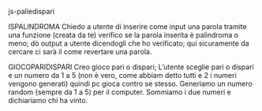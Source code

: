 js-paliedispari

ISPALINDROMA
Chiedo a utente di inserire come input una parola
tramite una funzione (creata da te) verifico se la parola inserita è palindroma o meno;
dò output a utente dicendogli che ho verificato;
qui sicuramente da cercare ci sarà il come revertare una parola.

GIOCOPARIDISPARI
Creo gioco pari o dispari;
L’utente sceglie pari o dispari e un numero da 1 a 5 (non è vero, come abbiam detto tutti e 2 i numeri vengono generati) quindi pc gioca contro se stesso. 
Generiamo un numero random (sempre da 1 a 5) per il computer.
 Sommiamo i due numeri e dichiariamo chi ha vinto. 